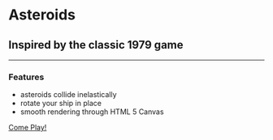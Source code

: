 # Asteroids
## Inspired by the classic 1979 game

---

### Features

 - asteroids collide inelastically
 - rotate your ship in place
 - smooth rendering through HTML 5 Canvas


[Come Play!](http://www.danielbellini.com/asteroids/index.html)
